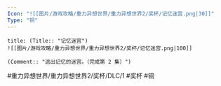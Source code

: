 ```yaml
---
Icon: "![[图片/游戏攻略/重力异想世界/重力异想世界2/奖杯/记忆迷宫.png|30]]"
Type: "铜"
---
```

```ad-common-bronze-trophy
title: (Title:: "记忆迷宫")
![[图片/游戏攻略/重力异想世界/重力异想世界2/奖杯/记忆迷宫.png|100]]

(Comment:: "逃出记忆的迷宫。（完成第 2 集）")
```

#重力异想世界/重力异想世界2/奖杯/DLC/1 #奖杯 #铜
